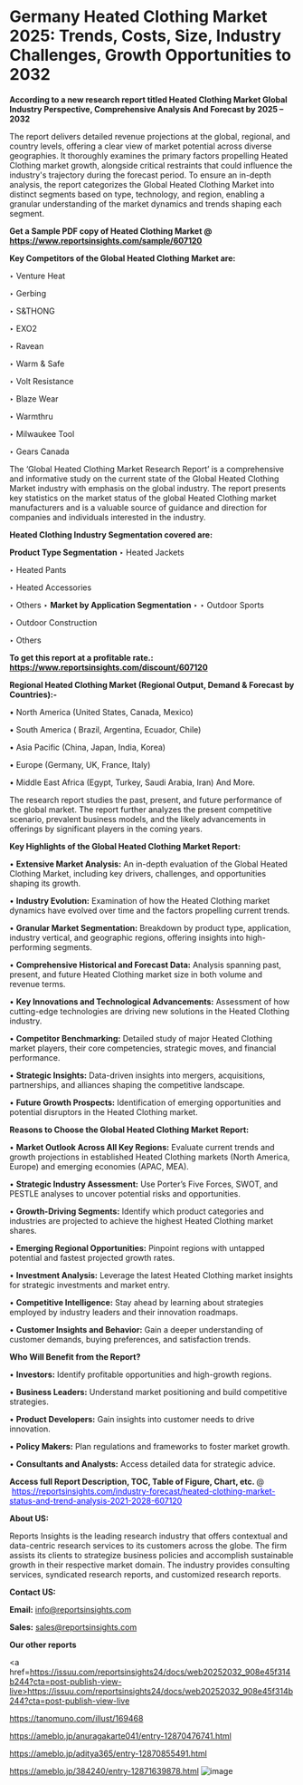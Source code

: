 # Germany Heated Clothing Market 2025: Trends, Costs, Size, Industry Challenges, Growth Opportunities to 2032

<strong>According to a new research report titled Heated Clothing Market Global Industry Perspective, Comprehensive Analysis And Forecast by 2025 – 2032</strong>

The report delivers detailed revenue projections at the global, regional, and country levels, offering a clear view of market potential across diverse geographies. It thoroughly examines the primary factors propelling Heated Clothing market growth, alongside critical restraints that could influence the industry's trajectory during the forecast period. To ensure an in-depth analysis, the report categorizes the Global Heated Clothing Market into distinct segments based on type, technology, and region, enabling a granular understanding of the market dynamics and trends shaping each segment.

<strong>Get a Sample PDF copy of Heated Clothing Market </strong><strong>@<a href=https://www.reportsinsights.com/sample/607120 style=color:#0000ff;> https://www.reportsinsights.com/sample/607120</a></strong></font>

<strong>Key Competitors of the Global Heated Clothing Market are:</strong>

‣ Venture Heat

‣ Gerbing

‣ S&THONG

‣ EXO2

‣ Ravean

‣ Warm & Safe

‣ Volt Resistance

‣ Blaze Wear

‣ Warmthru

‣ Milwaukee Tool

‣ Gears Canada

The ‘Global Heated Clothing Market Research Report’ is a comprehensive and informative study on the current state of the Global Heated Clothing Market industry with emphasis on the global industry. The report presents key statistics on the market status of the global Heated Clothing market manufacturers and is a valuable source of guidance and direction for companies and individuals interested in the industry.

<strong>Heated Clothing Industry Segmentation covered are:</strong>

<strong>Product Type Segmentation</strong>
‣
Heated Jackets

‣ Heated Pants

‣ Heated Accessories

‣ Others
‣ 
<strong>Market by Application Segmentation</strong>
‣
‣  Outdoor Sports

‣ Outdoor Construction

‣ Others

<strong>To get this report at a profitable rate.: <a href=https://www.reportsinsights.com/discount/607120 style=color:#0000ff;>https://www.reportsinsights.com/discount/607120</a></strong></font>

<strong>Regional Heated Clothing Market (Regional Output, Demand &amp; Forecast by Countries):-</strong>

• North America (United States, Canada, Mexico)

• South America ( Brazil, Argentina, Ecuador, Chile)

• Asia Pacific (China, Japan, India, Korea)

• Europe (Germany, UK, France, Italy)

• Middle East Africa (Egypt, Turkey, Saudi Arabia, Iran) And More.

The research report studies the past, present, and future performance of the global market. The report further analyzes the present competitive scenario, prevalent business models, and the likely advancements in offerings by significant players in the coming years.

<strong>Key Highlights of the Global Heated Clothing Market Report:</strong>

• <strong>Extensive Market Analysis:</strong> An in-depth evaluation of the Global Heated Clothing Market, including key drivers, challenges, and opportunities shaping its growth.

• <strong>Industry Evolution:</strong> Examination of how the Heated Clothing market dynamics have evolved over time and the factors propelling current trends.

• <strong>Granular Market Segmentation:</strong> Breakdown by product type, application, industry vertical, and geographic regions, offering insights into high-performing segments.

• <strong>Comprehensive Historical and Forecast Data:</strong> Analysis spanning past, present, and future Heated Clothing market size in both volume and revenue terms.

• <strong>Key Innovations and Technological Advancements:</strong> Assessment of how cutting-edge technologies are driving new solutions in the Heated Clothing industry.

• <strong>Competitor Benchmarking:</strong> Detailed study of major Heated Clothing market players, their core competencies, strategic moves, and financial performance.

• <strong>Strategic Insights:</strong> Data-driven insights into mergers, acquisitions, partnerships, and alliances shaping the competitive landscape.

• <strong>Future Growth Prospects:</strong> Identification of emerging opportunities and potential disruptors in the Heated Clothing market.

<strong>Reasons to Choose the Global Heated Clothing Market Report:</strong>

• <strong>Market Outlook Across All Key Regions:</strong> Evaluate current trends and growth projections in established Heated Clothing markets (North America, Europe) and emerging economies (APAC, MEA).

• <strong>Strategic Industry Assessment:</strong> Use Porter’s Five Forces, SWOT, and PESTLE analyses to uncover potential risks and opportunities.

• <strong>Growth-Driving Segments:</strong> Identify which product categories and industries are projected to achieve the highest Heated Clothing market shares.

• <strong>Emerging Regional Opportunities:</strong> Pinpoint regions with untapped potential and fastest projected growth rates.

• <strong>Investment Analysis:</strong> Leverage the latest Heated Clothing market insights for strategic investments and market entry.

• <strong>Competitive Intelligence:</strong> Stay ahead by learning about strategies employed by industry leaders and their innovation roadmaps.

• <strong>Customer Insights and Behavior:</strong> Gain a deeper understanding of customer demands, buying preferences, and satisfaction trends.

<strong>Who Will Benefit from the Report?</strong>

• <strong>Investors:</strong> Identify profitable opportunities and high-growth regions.

• <strong>Business Leaders:</strong> Understand market positioning and build competitive strategies.

• <strong>Product Developers:</strong> Gain insights into customer needs to drive innovation.

• <strong>Policy Makers:</strong> Plan regulations and frameworks to foster market growth.

• <strong>Consultants and Analysts:</strong> Access detailed data for strategic advice.
</ul>
<strong>Access full Report Description, TOC, Table of Figure, Chart, etc. </strong>@  <a href=https://reportsinsights.com/industry-forecast/heated-clothing-market-status-and-trend-analysis-2021-2028-607120 style=color:#0000ff;>https://reportsinsights.com/industry-forecast/heated-clothing-market-status-and-trend-analysis-2021-2028-607120</a></font>

<strong><strong>About US</strong>:</strong>

Reports Insights is the leading research industry that offers contextual and data-centric research services to its customers across the globe. The firm assists its clients to strategize business policies and accomplish sustainable growth in their respective market domain. The industry provides consulting services, syndicated research reports, and customized research reports.

<strong>Contact US:</strong>

<p class=""""><b>Email:</b> <a href=mailto:info@reportsinsights.com>info@reportsinsights.com</a></p>
<p class=""""><b>Sales:</b> <a href=mailto:sales@reportsinsights.com>sales@reportsinsights.com</a></p>

<strong>Our other reports</strong>

<a href=https://issuu.com/reportsinsights24/docs/web20252032_908e45f314b244?cta=post-publish-view-live>https://issuu.com/reportsinsights24/docs/web20252032_908e45f314b244?cta=post-publish-view-live</a>

<a href=https://tanomuno.com/illust/169468>https://tanomuno.com/illust/169468</a>

<a href=https://ameblo.jp/anuragakarte041/entry-12870476741.html>https://ameblo.jp/anuragakarte041/entry-12870476741.html</a>

<a href=https://ameblo.jp/aditya365/entry-12870855491.html>https://ameblo.jp/aditya365/entry-12870855491.html</a>

<a href=https://ameblo.jp/384240/entry-12871639878.html>https://ameblo.jp/384240/entry-12871639878.html</a>
![image](https://github.com/user-attachments/assets/0f89fe7e-3bfd-4105-8fd0-9cf9df6232ea)
